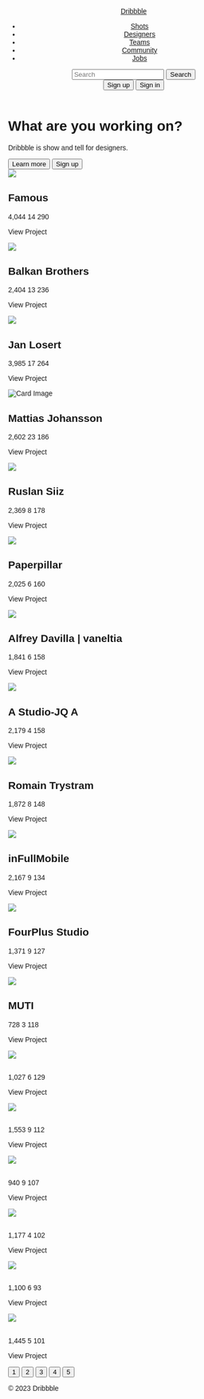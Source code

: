 
<!DOCTYPE html>
<html>
<head>
<title>Dribbble Clone</title>
<style>
body {
  font-family: sans-serif;
  margin: 0;
}

header {
  background-color: #333;
  color: #fff;
  padding: 1em;
}

nav {
  display: flex;
  justify-content: space-between;
  align-items: center;
}

.logo {
  font-size: 2em;
  font-weight: bold;
  text-decoration: none;
  color: #fff;
}

.nav-links {
  display: flex;
  list-style: none;
  margin: 0;
  padding: 0;
}

.nav-links li {
  margin-right: 1em;
}

.nav-links a {
  color: #fff;
  text-decoration: none;
}

.nav-links a:hover {
  text-decoration: underline;
}

.search-bar {
  display: flex;
  align-items: center;
}

.search-bar input {
  padding: 0.5em;
  border: none;
  border-radius: 5px;
}

.search-bar button {
  padding: 0.5em 1em;
  border: none;
  border-radius: 5px;
  background-color: #fff;
  color: #333;
  cursor: pointer;
}

.hero {
  background-color: #f0f0f0;
  padding: 2em;
  text-align: center;
}

.hero h1 {
  font-size: 2em;
}

.hero p {
  font-size: 1.2em;
  margin-bottom: 1em;
}

.hero button {
  padding: 0.8em 1.5em;
  border: none;
  border-radius: 5px;
  background-color: #333;
  color: #fff;
  cursor: pointer;
}

.content {
  display: flex;
  flex-wrap: wrap;
  justify-content: center;
  padding: 2em;
}

.card {
  width: 200px;
  margin: 1em;
  background-color: #fff;
  border-radius: 5px;
  overflow: hidden;
  box-shadow: 0 2px 5px rgba(0, 0, 0, 0.1);
  cursor: pointer;
  position: relative; /* For the overlay */
}

.card img {
  width: 100%;
  height: 150px;
  object-fit: cover;
}

.card-content {
  padding: 1em;
}

.card-title {
  font-weight: bold;
  margin-bottom: 0.5em;
}

.card-stats {
  display: flex;
  justify-content: space-between;
  align-items: center;
  color: #888;
  font-size: 0.8em;
}

.card-stats i {
  margin-right: 0.5em;
}

.overlay {
  position: absolute;
  top: 0;
  left: 0;
  width: 100%;
  height: 100%;
  background-color: rgba(0, 0, 0, 0.5);
  color: #fff;
  display: flex;
  justify-content: center;
  align-items: center;
  opacity: 0;
  transition: opacity 0.3s ease-in-out;
}

.card:hover .overlay {
  opacity: 1;
}

.overlay-text {
  font-size: 1.2em;
  font-weight: bold;
}

.pagination {
  display: flex;
  justify-content: center;
  margin-top: 2em;
}

.pagination button {
  padding: 0.5em 1em;
  border: none;
  border-radius: 5px;
  background-color: #333;
  color: #fff;
  cursor: pointer;
  margin: 0 0.5em;
}

.pagination button.active {
  background-color: #fff;
  color: #333;
}

.footer {
  background-color: #333;
  color: #fff;
  padding: 1em;
  text-align: center;
}
</style>
</head>
<body>

<header>
  <nav>
    <a href="#" class="logo">Dribbble</a>
    <ul class="nav-links">
      <li><a href="#">Shots</a></li>
      <li><a href="#">Designers</a></li>
      <li><a href="#">Teams</a></li>
      <li><a href="#">Community</a></li>
      <li><a href="#">Jobs</a></li>
    </ul>
    <div class="search-bar">
      <input type="text" placeholder="Search">
      <button>Search</button>
    </div>
    <div>
      <button>Sign up</button>
      <button>Sign in</button>
    </div>
  </nav>
</header>

<div class="hero">
  <h1>What are you working on?</h1>
  <p>Dribbble is show and tell for designers.</p>
  <button>Learn more</button>
  <button>Sign up</button>
</div>

<div class="content">
  <div class="card">
    <img src="https://cdn.dribbble.com/userupload/15276438/file/still-cf8cdb8dbf34d665ea93a0bb1d8e7684.png?resize=320x240&vertical=center">
    <div class="card-content">
      <h2 class="card-title">Famous</h2>
      <div class="card-stats">
        <i class="fas fa-eye"></i> 4,044
        <i class="fas fa-comments"></i> 14
        <i class="fas fa-heart"></i> 290
      </div>
    </div>
    <div class="overlay">
      <p class="overlay-text">View Project</p>
    </div>
  </div>
  <div class="card">
    <img src="https://cdn.dribbble.com/userupload/15413647/file/original-e657dc46a19413a48ddbadd2947a3f53.png?resize=320x240&vertical=center">
    <div class="card-content">
      <h2 class="card-title">Balkan Brothers</h2>
      <div class="card-stats">
        <i class="fas fa-eye"></i> 2,404
        <i class="fas fa-comments"></i> 13
        <i class="fas fa-heart"></i> 236
      </div>
    </div>
    <div class="overlay">
      <p class="overlay-text">View Project</p>
    </div>
  </div>
  <div class="card">
    <img src="https://cdn.dribbble.com/userupload/15425338/file/still-4d9a79174daebb6cfd784c49f5148417.png?resize=320x240&vertical=center">
    <div class="card-content">
      <h2 class="card-title">Jan Losert</h2>
      <div class="card-stats">
        <i class="fas fa-eye"></i> 3,985
        <i class="fas fa-comments"></i> 17
        <i class="fas fa-heart"></i> 264
      </div>
    </div>
    <div class="overlay">
      <p class="overlay-text">View Project</p>
    </div>
  </div>
  <div class="card">
    <img src="https://cdn.dribbble.com/userupload/15419459/file/original-d47c2637ffd35dd35db36e7820ad3c5d.png?resize=320x240&vertical=center" alt="Card Image">
    <div class="card-content">
      <h2 class="card-title">Mattias Johansson</h2>
      <div class="card-stats">
        <i class="fas fa-eye"></i> 2,602
        <i class="fas fa-comments"></i> 23
        <i class="fas fa-heart"></i> 186
      </div>
    </div>
    <div class="overlay">
      <p class="overlay-text">View Project</p>
    </div>
  </div>
  <div class="card">
    <img src="https://cdn.dribbble.com/userupload/15421431/file/original-4430075325466d9ad6e19956310c5c40.jpg?resize=320x240&vertical=center">
    <div class="card-content">
      <h2 class="card-title">Ruslan Siiz</h2>
      <div class="card-stats">
        <i class="fas fa-eye"></i> 2,369
        <i class="fas fa-comments"></i> 8
        <i class="fas fa-heart"></i> 178
      </div>
    </div>
    <div class="overlay">
      <p class="overlay-text">View Project</p>
    </div>
  </div>
  <div class="card">
    <img src="https://cdn.dribbble.com/userupload/15421053/file/original-d9ec0bc85fcc2e3cafe961e6a7f1c8cd.png?resize=320x240&vertical=center">
    <div class="card-content">
      <h2 class="card-title">Paperpillar</h2>
      <div class="card-stats">
        <i class="fas fa-eye"></i> 2,025
        <i class="fas fa-comments"></i> 6
        <i class="fas fa-heart"></i> 160
      </div>
    </div>
    <div class="overlay">
      <p class="overlay-text">View Project</p>
    </div>
  </div>
  <div class="card">
    <img src="https://cdn.dribbble.com/userupload/15419943/file/still-f5567bcd6842e7df644021e44376eee7.png?resize=320x240&vertical=center">
    <div class="card-content">
      <h2 class="card-title">Alfrey Davilla | vaneltia</h2>
      <div class="card-stats">
        <i class="fas fa-eye"></i> 1,841
        <i class="fas fa-comments"></i> 6
        <i class="fas fa-heart"></i> 158
      </div>
    </div>
    <div class="overlay">
      <p class="overlay-text">View Project</p>
    </div>
  </div>
  <div class="card">
    <img src="https://cdn.dribbble.com/userupload/15391360/file/original-c3f1fc5228c551054116bfdc71756832.png?resize=320x240&vertical=center">
    <div class="card-content">
      <h2 class="card-title">A Studio-JQ A</h2>
      <div class="card-stats">
        <i class="fas fa-eye"></i> 2,179
        <i class="fas fa-comments"></i> 4
        <i class="fas fa-heart"></i> 158
      </div>
    </div>
    <div class="overlay">
      <p class="overlay-text">View Project</p>
    </div>
  </div>
  <div class="card">
    <img src="https://cdn.dribbble.com/userupload/15417431/file/original-892cd21cb9f2c10d1b7f01747a92744d.png?crop=0x0-1600x1200&resize=320x240&vertical=center">
    <div class="card-content">
      <h2 class="card-title">Romain Trystram</h2>
      <div class="card-stats">
        <i class="fas fa-eye"></i> 1,872
        <i class="fas fa-comments"></i> 8
        <i class="fas fa-heart"></i> 148
      </div>
    </div>
    <div class="overlay">
      <p class="overlay-text">View Project</p>
    </div>
  </div>
  <div class="card">
    <img src="https://cdn.dribbble.com/userupload/15422524/file/original-94dc61911c8791815968c6f701d15755.jpg?resize=320x240&vertical=center">
    <div class="card-content">
      <h2 class="card-title">inFullMobile</h2>
      <div class="card-stats">
        <i class="fas fa-eye"></i> 2,167
        <i class="fas fa-comments"></i> 9
        <i class="fas fa-heart"></i> 134
      </div>
    </div>
    <div class="overlay">
      <p class="overlay-text">View Project</p>
    </div>
  </div>
  <div class="card">
    <img src="https://cdn.dribbble.com/userupload/15419391/file/original-c6b42157844710aa93283b969181780f.png?resize=320x240&vertical=center">
    <div class="card-content">
      <h2 class="card-title">FourPlus Studio</h2>
      <div class="card-stats">
        <i class="fas fa-eye"></i> 1,371
        <i class="fas fa-comments"></i> 9
        <i class="fas fa-heart"></i> 127
      </div>
    </div>
    <div class="overlay">
      <p class="overlay-text">View Project</p>
    </div>
  </div>
  <div class="card">
    <img src="https://cdn.dribbble.com/userupload/15420101/file/original-49d945548d2e0f8f8eda83fad9f99113.png?resize=320x240&vertical=center">
    <div class="card-content">
      <h2 class="card-title">MUTI</h2>
      <div class="card-stats">
        <i class="fas fa-eye"></i> 728
        <i class="fas fa-comments"></i> 3
        <i class="fas fa-heart"></i> 118
      </div>
    </div>
    <div class="overlay">
      <p class="overlay-text">View Project</p>
    </div>
  </div>
  <div class="card">
    <img src="https://cdn.dribbble.com/userupload/15417820/file/original-ec3016842f085f024f3769c55d8f878d.jpg?resize=320x240&vertical=center">
    <div class="card-content">
      <h2 class="card-title"></h2>
      <div class="card-stats">
        <i class="fas fa-eye"></i> 1,027
        <i class="fas fa-comments"></i> 6
        <i class="fas fa-heart"></i> 129
      </div>
    </div>
    <div class="overlay">
      <p class="overlay-text">View Project</p>
    </div>
  </div>
  <div class="card">
    <img src="https://cdn.dribbble.com/userupload/15411410/file/original-805da8f55afce317055cd4b4701cbfdd.jpg?resize=320x240&vertical=center">
    <div class="card-content">
      <h2 class="card-title"></h2>
      <div class="card-stats">
        <i class="fas fa-eye"></i> 1,553
        <i class="fas fa-comments"></i> 9
        <i class="fas fa-heart"></i> 112
      </div>
    </div>
    <div class="overlay">
      <p class="overlay-text">View Project</p>
    </div>
  </div>
  <div class="card">
    <img src="https://cdn.dribbble.com/userupload/15419381/file/original-2940eedfc6203770cdb38969c94a2034.jpg?resize=320x240&vertical=center">
    <div class="card-content">
      <h2 class="card-title"></h2>
      <div class="card-stats">
        <i class="fas fa-eye"></i> 940
        <i class="fas fa-comments"></i> 9
        <i class="fas fa-heart"></i> 107
      </div>
    </div>
    <div class="overlay">
      <p class="overlay-text">View Project</p>
    </div>
  </div>
  <div class="card">
    <img src="https://cdn.dribbble.com/userupload/15420010/file/original-e5f40fc98d84c6af73fc7df2da88d1a0.png?resize=320x240&vertical=center">
    <div class="card-content">
      <h2 class="card-title"></h2>
      <div class="card-stats">
        <i class="fas fa-eye"></i> 1,177
        <i class="fas fa-comments"></i> 4
        <i class="fas fa-heart"></i> 102
      </div>
    </div>
    <div class="overlay">
      <p class="overlay-text">View Project</p>
    </div>
  </div>
  <div class="card">
    <img src="https://cdn.dribbble.com/userupload/15412492/file/original-3581fa0c1d455273fb12340b0f16995a.png?resize=320x240&vertical=center">
    <div class="card-content">
      <h2 class="card-title"></h2>
      <div class="card-stats">
        <i class="fas fa-eye"></i> 1,100
        <i class="fas fa-comments"></i> 6
        <i class="fas fa-heart"></i> 93
      </div>
    </div>
    <div class="overlay">
      <p class="overlay-text">View Project</p>
    </div>
  </div>
  <div class="card">
    <img src="https://cdn.dribbble.com/userupload/15422672/file/original-a5c3e07499564f9c3978f5ca2f7fe573.png?resize=320x240&vertical=center">
    <div class="card-content">
      <h2 class="card-title"></h2>
      <div class="card-stats">
        <i class="fas fa-eye"></i> 1,445
        <i class="fas fa-comments"></i> 5
        <i class="fas fa-heart"></i> 101
      </div>
    </div>
    <div class="overlay">
      <p class="overlay-text">View Project</p>
    </div>
  </div>
</div>

<div class="pagination">
  <button class="active">1</button>
  <button>2</button>
  <button>3</button>
  <button>4</button>
  <button>5</button>
</div>

<footer class="footer">
  <p>&copy; 2023 Dribbble</p>
</footer>

<script src="https://kit.fontawesome.com/your-fontawesome-kit-id.js" crossorigin="anonymous"></script>
</body>
</html>

